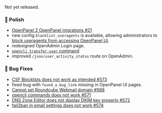 Not yet released.

### 💅 Polish
- [OpenPanel 2 OpenPanel migrations #21](https://github.com/stefanpejcic/OpenPanel/issues/21)
- new config `blacklist_useragents` is available, allowing administrators to [block useragents from accessing OpenPanel UI](https://raw.githubusercontent.com/stefanpejcic/openpanel-configuration/refs/heads/main/openpanel/conf/blacklist_useragents.txt).
- redesigned OpenAdmin Login page.
- [`opencli transfer-user` command](https://dev.openpanel.com/cli/users.html#Transfer-User)
- improved `/json/user_activity_status` route on OpenAdmin.

### 🐛 Bug Fixes
- [CSF Blocklists does not work as intended #573](https://github.com/stefanpejcic/OpenPanel/issues/573)
- fixed bug with `found_a_bug_link` missing in OpenPanel UI pages.
- [Cannot set Roundcube Webmail domain #568](https://github.com/stefanpejcic/OpenPanel/issues/568)
- [opencli commands does not work #571](https://github.com/stefanpejcic/OpenPanel/issues/571)
- [DNS Zone Editor does not display DKIM key properly #572](https://github.com/stefanpejcic/OpenPanel/issues/572)
- [fail2ban in email settings does not work #574](https://github.com/stefanpejcic/OpenPanel/issues/574)
